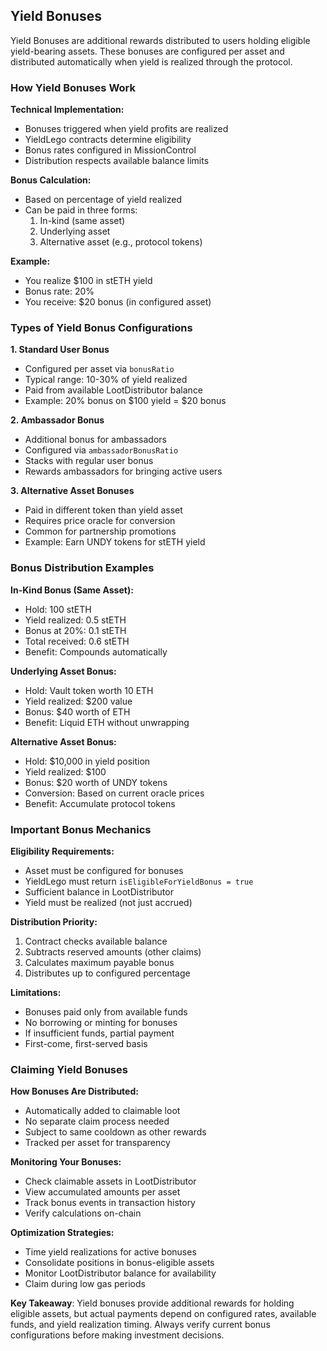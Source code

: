 ## Yield Bonuses

Yield Bonuses are additional rewards distributed to users holding eligible yield-bearing assets. These bonuses are configured per asset and distributed automatically when yield is realized through the protocol.

### How Yield Bonuses Work

**Technical Implementation:**
* Bonuses triggered when yield profits are realized
* YieldLego contracts determine eligibility
* Bonus rates configured in MissionControl
* Distribution respects available balance limits

**Bonus Calculation:**
* Based on percentage of yield realized
* Can be paid in three forms:
  1. In-kind (same asset)
  2. Underlying asset
  3. Alternative asset (e.g., protocol tokens)

**Example:**
* You realize $100 in stETH yield
* Bonus rate: 20%
* You receive: $20 bonus (in configured asset)

### Types of Yield Bonus Configurations

**1. Standard User Bonus**
* Configured per asset via `bonusRatio`
* Typical range: 10-30% of yield realized
* Paid from available LootDistributor balance
* Example: 20% bonus on $100 yield = $20 bonus

**2. Ambassador Bonus**
* Additional bonus for ambassadors
* Configured via `ambassadorBonusRatio`
* Stacks with regular user bonus
* Rewards ambassadors for bringing active users

**3. Alternative Asset Bonuses**
* Paid in different token than yield asset
* Requires price oracle for conversion
* Common for partnership promotions
* Example: Earn UNDY tokens for stETH yield

### Bonus Distribution Examples

**In-Kind Bonus (Same Asset):**
* Hold: 100 stETH
* Yield realized: 0.5 stETH  
* Bonus at 20%: 0.1 stETH
* Total received: 0.6 stETH
* Benefit: Compounds automatically

**Underlying Asset Bonus:**
* Hold: Vault token worth 10 ETH
* Yield realized: $200 value
* Bonus: $40 worth of ETH
* Benefit: Liquid ETH without unwrapping

**Alternative Asset Bonus:**
* Hold: $10,000 in yield position
* Yield realized: $100
* Bonus: $20 worth of UNDY tokens
* Conversion: Based on current oracle prices
* Benefit: Accumulate protocol tokens

### Important Bonus Mechanics

**Eligibility Requirements:**
* Asset must be configured for bonuses
* YieldLego must return `isEligibleForYieldBonus = true`
* Sufficient balance in LootDistributor
* Yield must be realized (not just accrued)

**Distribution Priority:**
1. Contract checks available balance
2. Subtracts reserved amounts (other claims)
3. Calculates maximum payable bonus
4. Distributes up to configured percentage

**Limitations:**
* Bonuses paid only from available funds
* No borrowing or minting for bonuses
* If insufficient funds, partial payment
* First-come, first-served basis

### Claiming Yield Bonuses

**How Bonuses Are Distributed:**
* Automatically added to claimable loot
* No separate claim process needed
* Subject to same cooldown as other rewards
* Tracked per asset for transparency

**Monitoring Your Bonuses:**
* Check claimable assets in LootDistributor
* View accumulated amounts per asset
* Track bonus events in transaction history
* Verify calculations on-chain

**Optimization Strategies:**
* Time yield realizations for active bonuses
* Consolidate positions in bonus-eligible assets
* Monitor LootDistributor balance for availability
* Claim during low gas periods

**Key Takeaway**: Yield bonuses provide additional rewards for holding eligible assets, but actual payments depend on configured rates, available funds, and yield realization timing. Always verify current bonus configurations before making investment decisions.